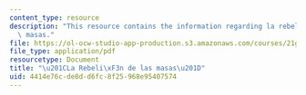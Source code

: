 ```yaml
---
content_type: resource
description: "This resource contains the information regarding la rebeli\xF3n de las\
  \ masas."
file: https://ol-ocw-studio-app-production.s3.amazonaws.com/courses/21g-716-introduction-to-contemporary-hispanic-literature-spring-2005/4414e76cde8dd6fc8f25968e95407574_MIT21G_716S05_orte_quest.pdf
file_type: application/pdf
resourcetype: Document
title: "\u201CLa Rebeli\xF3n de las masas\u201D"
uid: 4414e76c-de8d-d6fc-8f25-968e95407574
---
```

